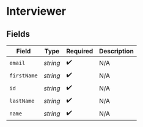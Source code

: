 # Interviewer


## Fields

| Field              | Type               | Required           | Description        |
| ------------------ | ------------------ | ------------------ | ------------------ |
| `email`            | *string*           | :heavy_check_mark: | N/A                |
| `firstName`        | *string*           | :heavy_check_mark: | N/A                |
| `id`               | *string*           | :heavy_check_mark: | N/A                |
| `lastName`         | *string*           | :heavy_check_mark: | N/A                |
| `name`             | *string*           | :heavy_check_mark: | N/A                |
